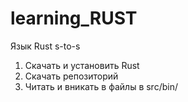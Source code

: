 # learning_RUST
Язык Rust s-to-s

1. Скачать и установить Rust
2. Скачать репозиторий
3. Читать и вникать в файлы в src/bin/

